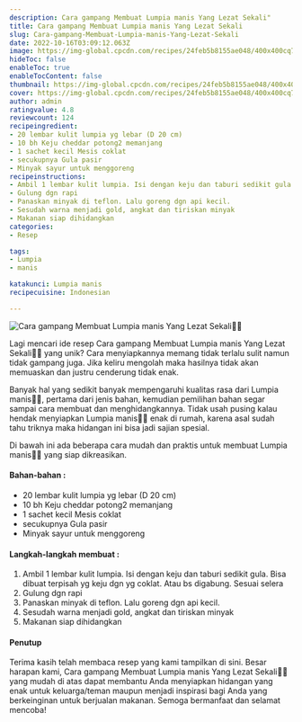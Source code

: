 ```yaml
---
description: Cara gampang Membuat Lumpia manis Yang Lezat Sekali"
title: Cara gampang Membuat Lumpia manis Yang Lezat Sekali
slug: Cara-gampang-Membuat-Lumpia-manis-Yang-Lezat-Sekali
date: 2022-10-16T03:09:12.063Z
image: https://img-global.cpcdn.com/recipes/24feb5b8155ae048/400x400cq70/photo.jpg
hideToc: false
enableToc: true
enableTocContent: false
thumbnail: https://img-global.cpcdn.com/recipes/24feb5b8155ae048/400x400cq70/photo.jpg
cover: https://img-global.cpcdn.com/recipes/24feb5b8155ae048/400x400cq70/photo.jpg
author: admin
ratingvalue: 4.8
reviewcount: 124
recipeingredient:
- 20 lembar kulit lumpia yg lebar (D 20 cm)
- 10 bh Keju cheddar potong2 memanjang
- 1 sachet kecil Mesis coklat
- secukupnya Gula pasir
- Minyak sayur untuk menggoreng
recipeinstructions:
- Ambil 1 lembar kulit lumpia. Isi dengan keju dan taburi sedikit gula. Bisa dibuat terpisah yg keju dgn yg coklat. Atau bs digabung. Sesuai selera
- Gulung dgn rapi
- Panaskan minyak di teflon. Lalu goreng dgn api kecil.
- Sesudah warna menjadi gold, angkat dan tiriskan minyak
- Makanan siap dihidangkan
categories:
- Resep

tags:
- Lumpia
- manis

katakunci: Lumpia manis
recipecuisine: Indonesian

---
```


![Cara gampang Membuat Lumpia manis Yang Lezat Sekali👩‍🍳](https://img-global.cpcdn.com/recipes/24feb5b8155ae048/400x400cq70/photo.jpg)

Lagi mencari ide resep Cara gampang Membuat Lumpia manis Yang Lezat Sekali👩‍🍳 yang unik? Cara menyiapkannya memang tidak terlalu sulit namun tidak gampang juga. Jika keliru mengolah maka hasilnya tidak akan memuaskan dan justru cenderung tidak enak.

Banyak hal yang sedikit banyak mempengaruhi kualitas rasa dari Lumpia manis👩‍🍳, pertama dari jenis bahan, kemudian pemilihan bahan segar sampai cara membuat dan menghidangkannya. Tidak usah pusing kalau hendak menyiapkan Lumpia manis👩‍🍳 enak di rumah, karena asal sudah tahu triknya maka hidangan ini bisa jadi sajian spesial.

Di bawah ini ada beberapa cara mudah dan praktis untuk membuat Lumpia manis👩‍🍳 yang siap dikreasikan.

<!--inarticleads1-->

#### Bahan-bahan :

- 20 lembar kulit lumpia yg lebar (D 20 cm)
- 10 bh Keju cheddar potong2 memanjang
- 1 sachet kecil Mesis coklat
- secukupnya Gula pasir
- Minyak sayur untuk menggoreng

<!--inarticleads2-->

#### Langkah-langkah membuat :

1. Ambil 1 lembar kulit lumpia. Isi dengan keju dan taburi sedikit gula. Bisa dibuat terpisah yg keju dgn yg coklat. Atau bs digabung. Sesuai selera
1. Gulung dgn rapi
1. Panaskan minyak di teflon. Lalu goreng dgn api kecil.
1. Sesudah warna menjadi gold, angkat dan tiriskan minyak
1. Makanan siap dihidangkan

#### Penutup

Terima kasih telah membaca resep yang kami tampilkan di sini. Besar harapan kami, Cara gampang Membuat Lumpia manis Yang Lezat Sekali👩‍🍳 yang mudah di atas dapat membantu Anda menyiapkan hidangan yang enak untuk keluarga/teman maupun menjadi inspirasi bagi Anda yang berkeinginan untuk berjualan makanan. Semoga bermanfaat dan selamat mencoba!